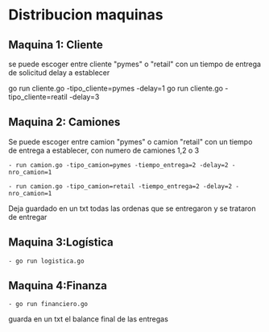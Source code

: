 # Distribucion maquinas
## Maquina 1: Cliente 

se puede escoger entre cliente "pymes" o  "retail" con un tiempo de entrega de solicitud delay a establecer

go run cliente.go -tipo_cliente=pymes -delay=1
go run cliente.go -tipo_cliente=reatil -delay=3


## Maquina 2: Camiones

Se puede escoger entre camion "pymes" o camion "retail"  con un tiempo de entrega a establecer, con numero de camiones 1,2 o 3

    - run camion.go -tipo_camion=pymes -tiempo_entrega=2 -delay=2 -nro_camion=1

    - run camion.go -tipo_camion=retail -tiempo_entrega=2 -delay=2 -nro_camion=1

Deja guardado en un txt todas las ordenas que se entregaron y se trataron de entregar

## Maquina 3:Logística

    - go run logistica.go


## Maquina 4:Finanza

    - go run financiero.go 

guarda en un txt el balance final de las entregas


